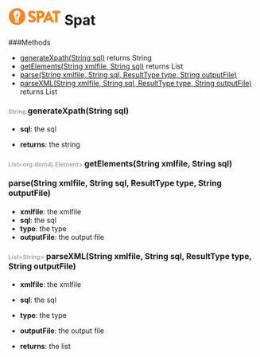 ![SPAT](spat.jpg) Spat
=====



###Methods
- [generateXpath(String sql)](#-1659832918)  returns String
- [getElements(String xmlfile, String sql)](#-1039089193)  returns List
- [parse(String xmlfile, String sql, ResultType type, String outputFile)](#-1099670828) 
- [parseXML(String xmlfile, String sql, ResultType type, String outputFile)](#-1075670907)  returns List


#### <span style="font-size:12px;color:#AAAAAA">String</span> <a style="font-size:16px;" name="-1659832918">generateXpath</a><span style="font-size:16px;">(String sql)</span>
- <b>sql</b>: 
        the sql

- <b>returns</b>: the string

#### <span style="font-size:12px;color:#AAAAAA">List&lt;org.dom4j.Element&gt;</span> <a style="font-size:16px;" name="-1039089193">getElements</a><span style="font-size:16px;">(String xmlfile, String sql)</span>

#### <a style="font-size:16px;" name="-1099670828">parse</a><span style="font-size:16px;">(String xmlfile, String sql, ResultType type, String outputFile)</span>
- <b>xmlfile</b>: 
        the xmlfile
- <b>sql</b>: 
        the sql
- <b>type</b>: 
        the type
- <b>outputFile</b>: 
        the output file


#### <span style="font-size:12px;color:#AAAAAA">List&lt;String&gt;</span> <a style="font-size:16px;" name="-1075670907">parseXML</a><span style="font-size:16px;">(String xmlfile, String sql, ResultType type, String outputFile)</span>
- <b>xmlfile</b>: 
        the xmlfile
- <b>sql</b>: 
        the sql
- <b>type</b>: 
        the type
- <b>outputFile</b>: 
        the output file

- <b>returns</b>: the list

